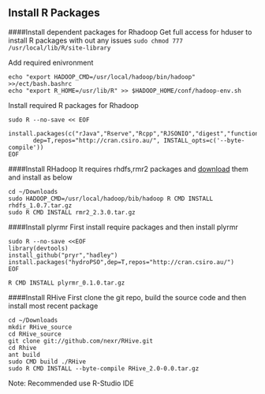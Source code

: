## Install R Packages

####Install dependent packages for Rhadoop
Get full access for hduser to install R packages with out any issues ```sudo chmod 777 /usr/local/lib/R/site-library```

Add required enivronment
```
echo "export HADOOP_CMD=/usr/local/hadoop/bin/hadoop" >>/ect/bash.bashrc
echo "export R_HOME=/usr/lib/R" >> $HADOOP_HOME/conf/hadoop-env.sh
```

Install required R packages for Rhadoop
```
sudo R --no-save << EOF
  install.packages(c("rJava","Rserve","Rcpp","RJSONIO","digest","functional","stringr","plyr","bitops","reshape2","R.methodsS3","devtools"), 
       dep=T,repos="http://cran.csiro.au/", INSTALL_opts=c('--byte-compile'))
EOF
```

####Install RHadoop
It requires rhdfs,rmr2 packages and [download](https://github.com/RevolutionAnalytics/RHadoop/wiki/Downloads) them and install as below
```
cd ~/Downloads
sudo HADOOP_CMD=/usr/local/hadoop/bib/hadoop R CMD INSTALL rhdfs_1.0.7.tar.gz
sudo R CMD INSTALL rmr2_2.3.0.tar.gz
```

####Install plyrmr
First install require packages and then install plyrmr
```
sudo R --no-save <<EOF
library(devtools)
install_github("pryr","hadley")
install.packages("hydroPSO",dep=T,repos="http://cran.csiro.au/")
EOF

R CMD INSTALL plyrmr_0.1.0.tar.gz
```

####Install RHive
First clone the git repo, build the source code and then install most recent package
```
cd ~/Downloads
mkdir RHive_source
cd RHive_source
git clone git://github.com/nexr/RHive.git
cd Rhive
ant build
sudo CMD build ./RHive
sudo R CMD INSTALL --byte-compile RHive_2.0-0.0.tar.gz
```

Note: Recommended use R-Studio IDE
